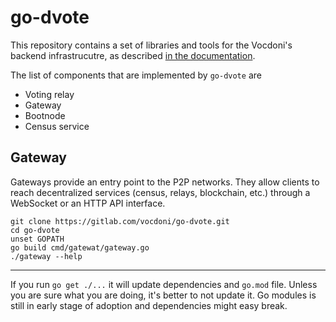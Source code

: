 # go-dvote

This repository contains a set of libraries and tools for the Vocdoni's backend infrastrucutre, as described [in the documentation](http://vocdoni.io/docs/#/).

The list of components that are implemented by `go-dvote` are

+ Voting relay
+ Gateway
+ Bootnode
+ Census service

## Gateway

Gateways provide an entry point to the P2P networks. 
They allow clients to reach decentralized services (census, relays, blockchain, etc.) through a WebSocket or an HTTP API interface.

```
git clone https://gitlab.com/vocdoni/go-dvote.git
cd go-dvote
unset GOPATH
go build cmd/gatewat/gateway.go
./gateway --help
```

---

If you run `go get ./...` it will update dependencies and `go.mod` file. Unless you are sure what you are doing, it's better to not update it. 
Go modules is still in early stage of adoption and dependencies might easy break.
